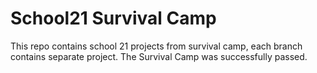 # School21 Survival Camp

This repo contains school 21 projects from survival camp, each branch contains separate project. The Survival Camp was successfully passed.
